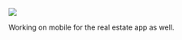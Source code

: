 ![](https://db-feed.s3.amazonaws.com/legacy/Screen_Shot_2016-12-10_at_3_43_49_PM-1481402663881.png)

Working on mobile for the real estate app as well.
